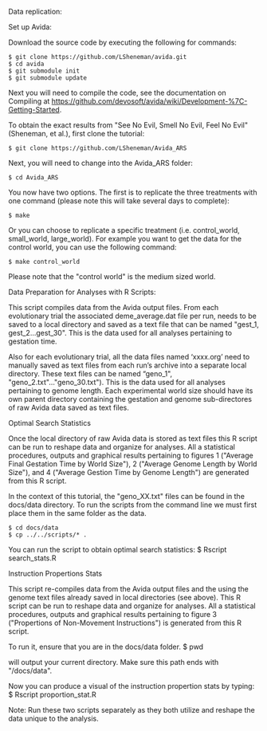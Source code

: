 Data replication:

Set up Avida:

Download the source code by executing the following for commands:
	
	$ git clone https://github.com/LSheneman/avida.git
	$ cd avida
	$ git submodule init
	$ git submodule update

Next you will need to compile the code, see the documentation on Compiling at https://github.com/devosoft/avida/wiki/Development-%7C-Getting-Started.

To obtain the exact results from "See No Evil, Smell No Evil, Feel No Evil" (Sheneman, et al.), first clone the tutorial:
	
	$ git clone https://github.com/LSheneman/Avida_ARS
	
Next, you will need to change into the Avida_ARS folder:
	
	$ cd Avida_ARS

You now have two options. The first is to replicate the three treatments with one command (please note this will take several days to complete):
	
	$ make

Or you can choose to replicate a specific treatment (i.e. control_world, small_world, large_world). For example you want to get the data for the control world, you can use the following command:

	$ make control_world

Please note that the "control world" is the medium sized world.

Data Preparation for Analyses with R Scripts:

This script compiles data from the Avida output files. From each evolutionary trial the associated deme_average.dat file per run, needs to be saved to a local directory and saved as a text file that can be named "gest_1, gest_2...gest_30". This is the data used for all analyses pertaining to gestation time. 

Also for each evolutionary trial, all the data files named ‘xxxx.org’ need to manually saved as text files from each run’s archive into a separate local directory. These text files can be named “geno_1", "geno_2.txt"…"geno_30.txt"). This is the data used for all analyses pertaining to genome length. Each experimental world size should have its own parent directory containing the gestation and genome sub-directores of raw Avida data saved as text files. 

Optimal Search Statistics 

Once the local directory of raw Avida data is stored as text files this R script can be run to reshape data and organize for analyses. 
All a statistical procedures, outputs and graphical results pertaining to figures 1 ("Average Final Gestation Time by World Size"), 2 ("Average Genome Length by World Size"), and 4 ("Average Gestion Time by Genome Length") are generated from this R script.

In the context of this tutorial, the "geno_XX.txt" files can be found in the docs/data directory. To run the scripts from the command line we must first place them in the same folder as the data.
	
	$ cd docs/data
	$ cp ../../scripts/* .

You can run the script to obtain optimal search statistics:
	$ Rscript search_stats.R

Instruction Propertions Stats 

This script re-compiles data from the Avida output files and the using the genome text files already saved in local directories (see above). This R script can be run to reshape data and organize for analyses. All a statistical procedures, outputs and graphical results pertaining to figure 3 ("Propertions of Non-Movement Instructions") is generated from this R script.

To run it, ensure that you are in the docs/data folder.
	$ pwd 

will output your current directory. Make sure this path ends with "/docs/data".

Now you can produce a visual of the instruction propertion stats by typing:
	$ Rscript proportion_stat.R

Note: Run these two scripts separately as they both utilize and reshape the data unique to the analysis.
